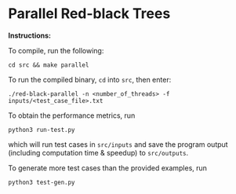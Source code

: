 # Parallel Red-black Trees

**Instructions:**

To compile, run the following:

`cd src && make parallel`

To run the compiled binary, `cd` into `src`, then enter:

`./red-black-parallel -n <number_of_threads> -f inputs/<test_case_file>.txt`

To obtain the performance metrics, run

`python3 run-test.py`

which will run test cases in `src/inputs` and save the program output (including computation time & speedup) to `src/outputs`.

To generate more test cases than the provided examples, run

`python3 test-gen.py`